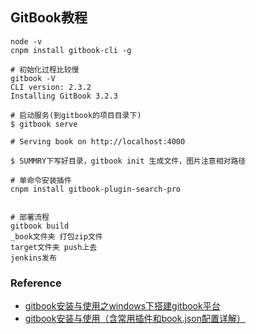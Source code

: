 ## GitBook教程

```shell
node -v
cnpm install gitbook-cli -g

# 初始化过程比较慢
gitbook -V
CLI version: 2.3.2
Installing GitBook 3.2.3

# 启动服务(到gitbook的项目目录下)
$ gitbook serve

# Serving book on http://localhost:4000

$ SUMMRY下写好目录，gitbook init 生成文件，图片注意相对路径

# 单命令安装插件
cnpm install gitbook-plugin-search-pro


# 部署流程
gitbook build
_book文件夹 打包zip文件 
target文件夹 push上去
jenkins发布

```











### Reference

- [gitbook安装与使用之windows下搭建gitbook平台](https://www.cnblogs.com/Lam7/p/6109872.html)
- [gitbook安装与使用（含常用插件和book.json配置详解）](https://blog.csdn.net/fghsfeyhdf/article/details/88403548)